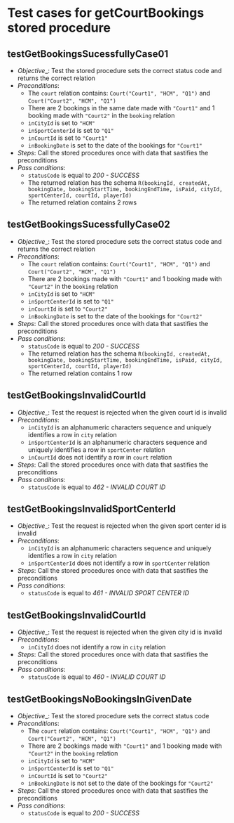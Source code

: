 Test cases for getCourtBookings stored procedure
===

testGetBookingsSucessfullyCase01
---
+ _Objective__: Test the stored procedure sets the correct status code and returns the correct relation
+ _Preconditions_:
	+ The `court` relation contains: `Court("Court1", "HCM", "Q1")` and `Court("Court2", "HCM", "Q1")`
	+ There are 2 bookings in the same date made with `"Court1"` and 1 booking made with `"Court2"` in the `booking` relation
	+ `inCityId` is set to `"HCM"`
	+ `inSportCenterId` is set to `"Q1"`
	+ `inCourtId` is set to `"Court1"`
	+ `inBookingDate` is set to the date of the bookings for `"Court1"`
+ _Steps_: Call the stored procedures once with data that sastifies the preconditions
+ _Pass conditions_:
	+ `statusCode` is equal to *200 - SUCCESS*
	+ The returned relation has the schema `R(bookingId, createdAt, bookingDate, bookingStartTime, bookingEndTime, isPaid, cityId, sportCenterId, courtId, playerId)`
	+ The returned relation contains 2 rows

testGetBookingsSucessfullyCase02
---
+ _Objective__: Test the stored procedure sets the correct status code and returns the correct relation
+ _Preconditions_:
	+ The `court` relation contains: `Court("Court1", "HCM", "Q1")` and `Court("Court2", "HCM", "Q1")`
	+ There are 2 bookings made with `"Court1"` and 1 booking made with `"Court2"` in the `booking` relation
	+ `inCityId` is set to `"HCM"`
	+ `inSportCenterId` is set to `"Q1"`
	+ `inCourtId` is set to `"Court2"`
	+ `inBookingDate` is set to the date of the bookings for `"Court2"`
+ _Steps_: Call the stored procedures once with data that sastifies the preconditions
+ _Pass conditions_:
	+ `statusCode` is equal to *200 - SUCCESS*
	+ The returned relation has the schema `R(bookingId, createdAt, bookingDate, bookingStartTime, bookingEndTime, isPaid, cityId, sportCenterId, courtId, playerId)`
	+ The returned relation contains 1 row

testGetBookingsInvalidCourtId
---
+ _Objective__: Test the request is rejected when the given court id is invalid
+ _Preconditions_:
	+ `inCityId` is an alphanumeric characters sequence and uniquely identifies a row in `city` relation
	+ `inSportCenterId` is an alphanumeric characters sequence and uniquely identifies a row in `sportCenter` relation
	+ `inCourtId` does not identify a row in `court` relation
+ _Steps_: Call the stored procedures once with data that sastifies the preconditions
+ _Pass conditions_:
	+ `statusCode` is equal to *462 - INVALID COURT ID*

testGetBookingsInvalidSportCenterId
---
+ _Objective__: Test the request is rejected when the given sport center id is invalid
+ _Preconditions_:
	+ `inCityId` is an alphanumeric characters sequence and uniquely identifies a row in `city` relation
	+ `inSportCenterId` does not identify a row in `sportCenter` relation
+ _Steps_: Call the stored procedures once with data that sastifies the preconditions
+ _Pass conditions_:
	+ `statusCode` is equal to *461 - INVALID SPORT CENTER ID*

testGetBookingsInvalidCourtId
---
+ _Objective__: Test the request is rejected when the given city id is invalid
+ _Preconditions_:
	+ `inCityId` does not identify a row in `city` relation
+ _Steps_: Call the stored procedures once with data that sastifies the preconditions
+ _Pass conditions_:
	+ `statusCode` is equal to *460 - INVALID COURT ID*

testGetBookingsNoBookingsInGivenDate
---
+ _Objective__: Test the stored procedure sets the correct status code
+ _Preconditions_:
	+ The `court` relation contains: `Court("Court1", "HCM", "Q1")` and `Court("Court2", "HCM", "Q1")`
	+ There are 2 bookings made with `"Court1"` and 1 booking made with `"Court2"` in the `booking` relation
	+ `inCityId` is set to `"HCM"`
	+ `inSportCenterId` is set to `"Q1"`
	+ `inCourtId` is set to `"Court2"`
	+ `inBookingDate` is not set to the date of the bookings for `"Court2"`
+ _Steps_: Call the stored procedures once with data that sastifies the preconditions
+ _Pass conditions_:
	+ `statusCode` is equal to *200 - SUCCESS*
